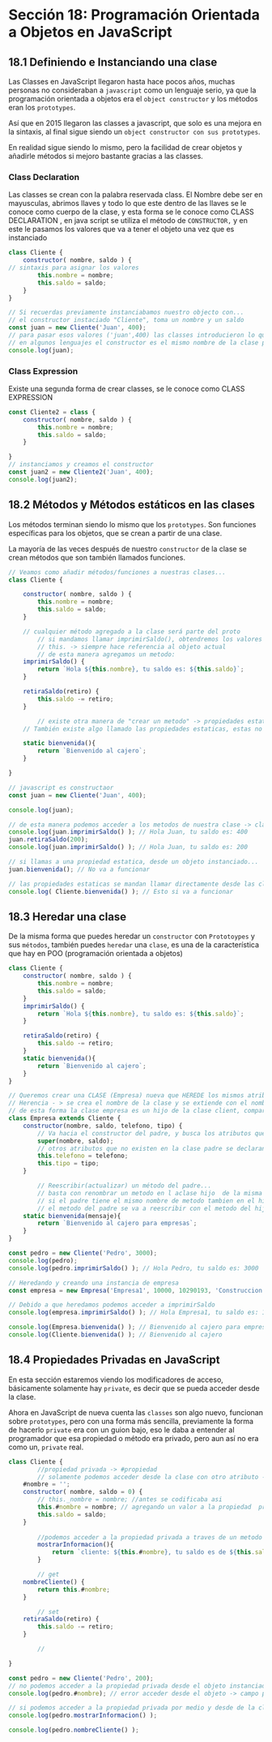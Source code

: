 # Sección 18: Programación Orientada a Objetos en JavaScript

## 18.1 Definiendo e Instanciando una clase

Las Classes en JavaScript llegaron hasta hace pocos años, muchas personas no consideraban a `javascript` como un lenguaje serio, ya que la programación orientada a objetos era el `object constructor` y los métodos eran los `prototypes`.

Así que en 2015 llegaron las classes a javascript, que solo es una mejora en la sintaxis, al final sigue siendo un `object constructor con sus prototypes`.

En realidad sigue siendo lo mismo, pero la facilidad de crear objetos y añadirle métodos si mejoro bastante gracias a las classes.

### Class Declaration

Las classes se crean con la palabra reservada class. El Nombre debe ser en mayusculas, abrimos llaves y todo lo que este dentro de las llaves se le conoce como cuerpo de la clase, y esta forma se le conoce como CLASS DECLARATION , en java script se utiliza el método de  `CONSTRUCTOR,` y en este le pasamos los valores que va a tener el objeto una vez que es instanciado

```jsx
class Cliente { 
    constructor( nombre, saldo ) {
// sintaxis para asignar los valores 
        this.nombre = nombre;
        this.saldo = saldo;
    }
}

// Si recuerdas previamente instanciabamos nuestro objecto con...
// el constructor instaciado "Cliente", toma un nombre y un saldo
const juan = new Cliente('Juan', 400);
// para pasar esos valores ('juan',400) las classes introducieron lo que se conoce como constructores...
// en algunos lenguajes el constructor es el mismo nombre de la clase pero en javascript es constructor
console.log(juan);
```

### Class Expression

Existe una segunda forma de crear classes, se le conoce como CLASS EXPRESSION

```jsx
const Cliente2 = class {
    constructor( nombre, saldo ) {
        this.nombre = nombre;
        this.saldo = saldo;
    }

}
// instanciamos y creamos el constructor
const juan2 = new Cliente2('Juan', 400);
console.log(juan2);
```
## 18.2 Métodos y Métodos estáticos en las clases

Los métodos terminan siendo lo mismo que los `prototypes`. Son funciones específicas para los objetos, que se crean a partir de una clase.

La mayoría de las veces después de nuestro `constructor` de la clase se crean métodos que son también llamados funciones.

```jsx
// Veamos como añadir métodos/funciones a nuestras clases...
class Cliente { 

    constructor( nombre, saldo ) {
        this.nombre = nombre;
        this.saldo = saldo;
    }

    // cualquier método agregado a la clase será parte del proto
		// si mandamos llamar imprimirSaldo(), obtendremos los valores que se establecieron una vez instanciados la clase.
		// this. -> siempre hace referencia al objeto actual
		// de esta manera agregamos un metodo:
    imprimirSaldo() {
        return `Hola ${this.nombre}, tu saldo es: ${this.saldo}`;
    }

    retiraSaldo(retiro) {
        this.saldo -= retiro;
    }

		// existe otra manera de "crear un metodo" -> propiedades estaticas
    // También existe algo llamado las propiedades estaticas, estas no requieren ser instanciadas para mandarlos llamar...

    static bienvenida(){
        return `Bienvenido al cajero`;
    }

}

// javascript es constructaor
const juan = new Cliente('Juan', 400);

console.log(juan);

// de esta manera podemos acceder a los metodos de nuestra clase -> clase.metodo()
console.log(juan.imprimirSaldo() ); // Hola Juan, tu saldo es: 400
juan.retiraSaldo(200);
console.log(juan.imprimirSaldo() ); // Hola Juan, tu saldo es: 200

// si llamas a una propiedad estatica, desde un objeto instanciado...
juan.bienvenida(); // No va a funcionar

// las propiedades estaticas se mandan llamar directamente desde las clases...
console.log( Cliente.bienvenida() ); // Esto si va a funcionar
```
## 18.3 Heredar una clase

De la misma forma que puedes heredar un `constructor` con `Prototoypes` y sus `métodos`, también puedes `heredar` una `clase`, es una de la característica que hay en POO (programación orientada a objetos)

```jsx
class Cliente { 
    constructor( nombre, saldo ) {
        this.nombre = nombre;
        this.saldo = saldo;
    }
    imprimirSaldo() {
        return `Hola ${this.nombre}, tu saldo es: ${this.saldo}`;
    }

    retiraSaldo(retiro) {
        this.saldo -= retiro;
    }
    static bienvenida(){
        return `Bienvenido al cajero`;
    }
}

// Queremos crear una CLASE (Empresa) nueva que HEREDE los mismos atributos y propiedades de OTRA CLASE (Cliente)
// Herencia - > se crea el nombre de la clase y se extiende con el nombre de la clase que queremos heredar
// de esta forma la clase empresa es un hijo de la clase client, comparten los metodos, atributos y constructor
class Empresa extends Cliente {
    constructor(nombre, saldo, telefono, tipo) {
        // Va hacia el constructor del padre, y busca los atributos que necesita heredar
        super(nombre, saldo);
        // otros atributos que no existen en la clase padre se declaran fuera de -> super
        this.telefono = telefono;
        this.tipo = tipo;
    }

		// Reescribir(actualizar) un método del padre...
		// basta con renombrar un metodo en l aclase hijo  de la misma forma que un metodo de la clase padre
		// si el padre tiene el mismo nombre de metodo tambien en el hijo
		// el metodo del padre se va a reescribir con el metodo del hijo
    static bienvenida(mensaje){ 
        return `Bienvenido al cajero para empresas`;
    }
}

const pedro = new Cliente('Pedro', 3000);
console.log(pedro);
console.log(pedro.imprimirSaldo() ); // Hola Pedro, tu saldo es: 3000

// Heredando y creando una instancia de empresa
const empresa = new Empresa('Empresa1', 10000, 10290193, 'Construccion');

// Debido a que heredamos podemos acceder a imprimirSaldo
console.log(empresa.imprimirSaldo() ); // Hola Empresa1, tu saldo es: 10000

console.log(Empresa.bienvenida() ); // Bienvenido al cajero para empresas
console.log(Cliente.bienvenida() ); // Bienvenido al cajero
```
## 18.4 Propiedades Privadas en JavaScript

En esta sección estaremos viendo los modificadores de acceso, básicamente solamente hay `private`, es decir que se pueda acceder desde la clase.

Ahora en JavaScript de nueva cuenta las `classes` son algo nuevo, funcionan sobre `prototypes`, pero con una forma más sencilla, previamente la forma de hacerlo `private` era con un guion bajo, eso le daba a entender al programador que esa propiedad o método era privado, pero aun así no era como un, `private` real.

```jsx
class Cliente { 
		//propiedad privada -> #propiedad
		// solamente podemos acceder desde la clase con otro atributo -> get,set,constructor u otro metodo.
    #nombre = '';
    constructor( nombre, saldo = 0) {
        // this._nombre = nombre; //antes se codificaba asi
        this.#nombre = nombre; // agregando un valor a la propiedad  privada
        this.saldo = saldo;
    }
		
		//podemos acceder a la propiedad privada a traves de un metodo
		mostrarInformacion(){
			return `cliente: ${this.#nombre}, tu saldo es de ${this.saldo}`
		}

		// get
    nombreCliente() {
        return this.#nombre;
    }

		// set
    retiraSaldo(retiro) {
        this.saldo -= retiro;
    }

		//

}

const pedro = new Cliente('Pedro', 200);
// no podemos acceder a la propiedad privada desde el objeto instanciado
console.log(pedro.#nombre); // error acceder desde el objeto -> campo privado

// si podemos acceder a la propiedad privada por medio y desde de la clase
console.log(pedro.mostrarInformacion() );

console.log(pedro.nombreCliente() );
```